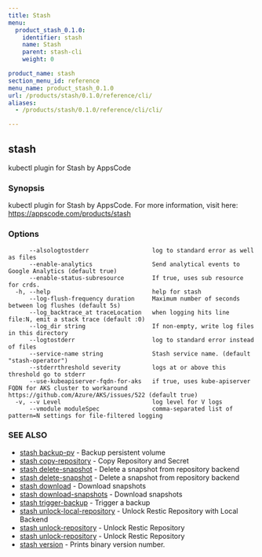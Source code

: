 ```yaml
---
title: Stash
menu:
  product_stash_0.1.0:
    identifier: stash
    name: Stash
    parent: stash-cli
    weight: 0

product_name: stash
section_menu_id: reference
menu_name: product_stash_0.1.0
url: /products/stash/0.1.0/reference/cli/
aliases:
  - /products/stash/0.1.0/reference/cli/cli/

---
```

## stash

kubectl plugin for Stash by AppsCode

### Synopsis

kubectl plugin for Stash by AppsCode. For more information, visit here: https://appscode.com/products/stash

### Options

```
      --alsologtostderr                  log to standard error as well as files
      --enable-analytics                 Send analytical events to Google Analytics (default true)
      --enable-status-subresource        If true, uses sub resource for crds.
  -h, --help                             help for stash
      --log-flush-frequency duration     Maximum number of seconds between log flushes (default 5s)
      --log_backtrace_at traceLocation   when logging hits line file:N, emit a stack trace (default :0)
      --log_dir string                   If non-empty, write log files in this directory
      --logtostderr                      log to standard error instead of files
      --service-name string              Stash service name. (default "stash-operator")
      --stderrthreshold severity         logs at or above this threshold go to stderr
      --use-kubeapiserver-fqdn-for-aks   if true, uses kube-apiserver FQDN for AKS cluster to workaround https://github.com/Azure/AKS/issues/522 (default true)
  -v, --v Level                          log level for V logs
      --vmodule moduleSpec               comma-separated list of pattern=N settings for file-filtered logging
```

### SEE ALSO

* [stash backup-pv](/docs/reference/stash/stash_backup-pv.md)	 - Backup persistent volume
* [stash copy-repository](/docs/reference/stash/stash_copy-repository.md)	 - Copy Repository and Secret
* [stash delete-snapshot](/docs/reference/stash/stash_delete-snapshot.md)	 - Delete a snapshot from repository backend
* [stash delete-snapshot](/docs/reference/stash/stash_delete-snapshot.md)	 - Delete a snapshot from repository backend
* [stash download](/docs/reference/stash/stash_download.md)	 - Download snapshots
* [stash download-snapshots](/docs/reference/stash/stash_download-snapshots.md)	 - Download snapshots
* [stash trigger-backup](/docs/reference/stash/stash_trigger-backup.md)	 - Trigger a backup
* [stash unlock-local-repository](/docs/reference/stash/stash_unlock-local-repository.md)	 - Unlock Restic Repository with Local Backend
* [stash unlock-repository](/docs/reference/stash/stash_unlock-repository.md)	 - Unlock Restic Repository
* [stash unlock-repository](/docs/reference/stash/stash_unlock-repository.md)	 - Unlock Restic Repository
* [stash version](/docs/reference/stash/stash_version.md)	 - Prints binary version number.


